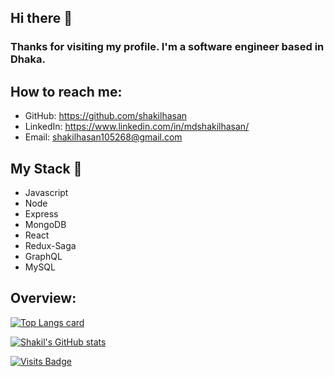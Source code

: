 ## Hi there 👋
### Thanks for visiting my profile. I'm a software engineer based in Dhaka.
## How to reach me:
- GitHub: https://github.com/shakilhasan
- LinkedIn: https://www.linkedin.com/in/mdshakilhasan/
- Email: shakilhasan105268@gmail.com

## My Stack 🎯

- Javascript
- Node
- Express
- MongoDB
- React
- Redux-Saga
- GraphQL
- MySQL

## Overview:
[![Top Langs card](https://github-readme-stats.vercel.app/api/top-langs/?username=shakilhasan&layout=compact&theme=tokyonight)](https://github.com/shakilhasan)

[![Shakil's GitHub stats](https://github-readme-stats.vercel.app/api?username=shakilhasan&count_private=true&show_icons=true&theme=radical)](https://github.com/shakilhasan/github-readme-stats)


[![Visits Badge](https://badges.pufler.dev/visits/shakilhasan/shakilhasan)](https://github.com/shakilhasan)
